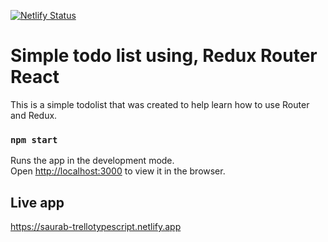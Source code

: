 [![Netlify Status](https://api.netlify.com/api/v1/badges/87565b07-53cc-4186-95c8-65ae8d57bda8/deploy-status)](https://app.netlify.com/sites/saurab-simpletodolist/deploys)

# Simple todo list using, Redux Router React

This is a simple todolist that was created to help learn how to use Router and Redux.


### `npm start`

Runs the app in the development mode.\
Open [http://localhost:3000](http://localhost:3000) to view it in the browser.

## Live app

https://saurab-trellotypescript.netlify.app
